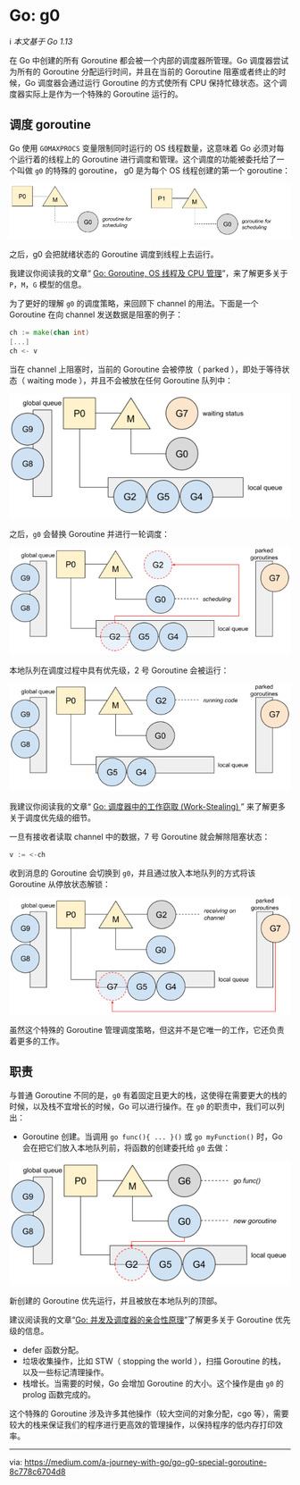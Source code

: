 # Go: g0

ℹ️ *本文基于 Go 1.13*

在 Go 中创建的所有 Goroutine 都会被一个内部的调度器所管理。Go 调度器尝试为所有的 Goroutine 分配运行时间，并且在当前的 Goroutine 阻塞或者终止的时候，Go 调度器会通过运行 Goroutine 的方式使所有 CPU 保持忙碌状态。这个调度器实际上是作为一个特殊的 Goroutine 运行的。

## 调度 goroutine

Go 使用 `GOMAXPROCS` 变量限制同时运行的 OS 线程数量，这意味着 Go 必须对每个运行着的线程上的 Goroutine 进行调度和管理。这个调度的功能被委托给了一个叫做 `g0` 的特殊的 goroutine， g0 是为每个 OS 线程创建的第一个 goroutine：

![](../img/g0-goroutine-1.png)

之后，g0 会把就绪状态的 Goroutine 调度到线程上去运行。

我建议你阅读我的文章“ [Go: Goroutine, OS 线程及 CPU 管理](Go-Goroutine-OS-Thread-and-CPU-Management.md)”，来了解更多关于 `P`，`M`，`G` 模型的信息。

为了更好的理解 `g0` 的调度策略，来回顾下 channel 的用法。下面是一个 Goroutine 在向 channel 发送数据是阻塞的例子：

```go
ch := make(chan int)
[...]
ch <- v
```

当在 channel 上阻塞时，当前的 Goroutine 会被停放（ parked ），即处于等待状态（ waiting mode ），并且不会被放在任何 Goroutine 队列中：

![](../img/g0-goroutine-2.png)

之后，`g0` 会替换 Goroutine 并进行一轮调度：

![](../img/g0-goroutine-3.png)

本地队列在调度过程中具有优先级，2 号 Goroutine 会被运行：

![](../img/g0-goroutine-4.png)

我建议你阅读我的文章“ [Go: 调度器中的工作窃取 (Work-Stealing) ](Go-Work-Stealing-in-Go-Scheduler.md)” 来了解更多关于调度优先级的细节。

一旦有接收者读取 channel 中的数据，7 号 Goroutine 就会解除阻塞状态：

```go
v := <-ch
```

收到消息的 Goroutine 会切换到 `g0`，并且通过放入本地队列的方式将该 Goroutine 从停放状态解锁：

![](../img/g0-goroutine-5.png)

虽然这个特殊的 Goroutine 管理调度策略，但这并不是它唯一的工作，它还负责着更多的工作。

## 职责

与普通 Goroutine 不同的是，`g0` 有着固定且更大的栈，这使得在需要更大的栈的时候，以及栈不宜增长的时候，Go 可以进行操作。在 `g0` 的职责中，我们可以列出：

- Goroutine 创建。当调用 `go func(){ ... }()` 或 `go myFunction()` 时，Go 会在把它们放入本地队列前，将函数的创建委托给 `g0` 去做：

![](../img/g0-goroutine-6.png)

新创建的 Goroutine 优先运行，并且被放在本地队列的顶部。

建议阅读我的文章“[Go: 并发及调度器的亲合性原理](Go-Concurrency-And-Scheduler-Affinity.md)”了解更多关于 Goroutine 优先级的信息。

- defer 函数分配。
- 垃圾收集操作，比如 STW（ stopping the world ），扫描 Goroutine 的栈，以及一些标记清理操作。
- 栈增长。当需要的时候，Go 会增加 Goroutine 的大小。这个操作是由 `g0` 的 prolog 函数完成的。

这个特殊的 Goroutine 涉及许多其他操作（较大空间的对象分配，cgo 等），需要较大的栈来保证我们的程序进行更高效的管理操作，以保持程序的低内存打印效率。

---

via: https://medium.com/a-journey-with-go/go-g0-special-goroutine-8c778c6704d8

